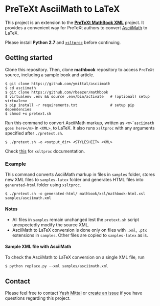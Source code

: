 # PreTeXt AsciiMath to LaTeX

This project is an extension to the [**PreTeXt MathBook XML**](https://github.com/rbeezer/mathbook) project. It provides a convenient way for PreTeXt authors to convert [AsciiMath](asciimath.org) to LaTeX.

Please install **Python 2.7** and [`xsltproc`](https://mathbook.pugetsound.edu/doc/author-guide/html/quickstart-setup.html) before continuing.

## Getting started

Clone this repository. Then, clone **mathbook** repository to access `PreTeXt` source, including a sample book and article.
```shell
$ git clone https://github.com/ymittal/asciimath
$ cd asciimath
$ git clone https://github.com/rbeezer/mathbook
$ virtualenv .env && source .env/bin/activate   # (optional) setup virtualenv
$ pip install -r requirements.txt               # setup pip dependencies
$ chmod +x pretext.sh
```

Run this command to convert AsciiMath markup, written as ``<m>`asciimath goes here</m>`` in `<XML>`, to LaTeX. It also runs `xsltproc` with any arguments specified after `./pretext.sh`.
```shell
$ ./pretext.sh -o <output_dir> <STYLESHEET> <XML>
```
Check [this](http://xmlsoft.org/XSLT/xsltproc.html) for `xsltproc` documentation.

### Example

This command converts AsciiMath markup in files in `samples` folder, stores new XML files to `samples-latex` folder and generates HTML files into `generated-html` folder using `xsltproc`.
```shell
$ ./pretext.sh -o generated-html/ mathbook/xsl/mathbook-html.xsl samples/asciimath.xml
```

#### Notes
- All files in `samples` remain unchanged lest the `pretext.sh` script unexpectedly modify the source XML.
- AsciiMath to LaTeX conversion is done only on files with `.xml`, `.ptx` extensions in `samples`. Other files are copied to `samples-latex` as is.

#### Sample XML file with AsciiMath

To check the AsciiMath to LaTeX conversion on a single XML file, run
```shell
$ python replace.py --xml samples/asciimath.xml
```

## Contact

Please feel free to contact [Yash Mittal](mailto:yashmittal2009@gmail.com) or [create an issue](https://github.com/ymittal/asciimath/issues/new) if you have questions regarding this project.

